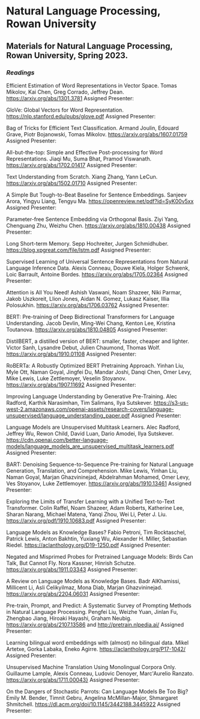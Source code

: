 # Natural Language Processing, Rowan University
## Materials for Natural Language Processing, Rowan University, Spring 2023.


### _Readings_

Efficient Estimation of Word Representations in Vector Space. Tomas Mikolov, Kai Chen, Greg Corrado, Jeffrey Dean. https://arxiv.org/abs/1301.3781
Assigned Presenter:

GloVe: Global Vectors for Word Representation. https://nlp.stanford.edu/pubs/glove.pdf
Assigned Presenter:

Bag of Tricks for Efficient Text Classification. Armand Joulin, Edouard Grave, Piotr Bojanowski, Tomas Mikolov. https://arxiv.org/abs/1607.01759
Assigned Presenter:

All-but-the-top: Simple and Effective Post-processing for Word Representations. Jiaqi Mu, Suma Bhat, Pramod Viswanath. https://arxiv.org/abs/1702.01417
Assigned Presenter:

Text Understanding from Scratch. Xiang Zhang, Yann LeCun. https://arxiv.org/abs/1502.01710
Assigned Presenter:

A Simple But Tough-to-Beat Baseline for Sentence Embeddings. Sanjeev Arora, Yingyu Liang, Tengyu Ma. https://openreview.net/pdf?id=SyK00v5xx
Assigned Presenter:

Parameter-free Sentence Embedding via Orthogonal Basis. Ziyi Yang, Chenguang Zhu, Weizhu Chen. https://arxiv.org/abs/1810.00438
Assigned Presenter:

Long Short-term Memory. Sepp Hochreiter, Jurgen Schmidhuber. https://blog.xpgreat.com/file/lstm.pdf
Assigned Presenter:

Supervised Learning of Universal Sentence Representations from Natural Language Inference Data. Alexis Conneau, Douwe Kiela, Holger Schwenk, Loic Barrault, Antoine Bordes. https://arxiv.org/abs/1705.02364
Assigned Presenter:

Attention is All You Need! Ashish Vaswani, Noam Shazeer, Niki Parmar, Jakob Uszkoreit, Llion Jones, Aidan N. Gomez, Lukasz Kaiser, Illia Polosukhin. https://arxiv.org/abs/1706.03762
Assigned Presenter:

BERT: Pre-training of Deep Bidirectional Transformers for Language Understanding. Jacob Devlin, Ming-Wei Chang, Kenton Lee, Kristina Toutanova. https://arxiv.org/abs/1810.04805
Assigned Presenter:

DistilBERT, a distilled version of BERT: smaller, faster, cheaper and lighter. Victor Sanh, Lysandre Debut, Julien Chaumond, Thomas Wolf. https://arxiv.org/abs/1910.01108
Assigned Presenter:

RoBERTa: A Robustly Optimized BERT Pretraining Approach. Yinhan Liu, Myle Ott, Naman Goyal, Jingfei Du, Mandar Joshi, Danqi Chen, Omer Levy, Mike Lewis, Luke Zettlemoyer, Veselin Stoyanov. https://arxiv.org/abs/1907.11692
Assigned Presenter:

Improving Language Understanding
by Generative Pre-Training. Alec Radford, Karthik Narasimhan, Tim Salimans, Ilya Sutskever. https://s3-us-west-2.amazonaws.com/openai-assets/research-covers/language-unsupervised/language_understanding_paper.pdf
Assigned Presenter:

Language Models are Unsupervised Multitask Learners. Alec Radford, Jeffrey Wu, Rewon Child, David Luan, Dario Amodei, Ilya Sutskever. https://cdn.openai.com/better-language-models/language_models_are_unsupervised_multitask_learners.pdf
Assigned Presenter:

BART: Denoising Sequence-to-Sequence Pre-training for Natural Language Generation, Translation, and Comprehension. Mike Lewis, Yinhan Liu, Naman Goyal, Marjan Ghazvininejad, Abdelrahman Mohamed, Omer Levy, Ves Stoyanov, Luke Zettlemoyer. https://arxiv.org/abs/1910.13461
Assigned Presenter:

Exploring the Limits of Transfer Learning with a Unified Text-to-Text Transformer. Colin Raffel, Noam Shazeer, Adam Roberts, Katherine Lee, Sharan Narang, Michael Matena, Yanqi Zhou, Wei Li, Peter J. Liu. https://arxiv.org/pdf/1910.10683.pdf
Assigned Presenter:


Language Models as Knowledge Bases? Fabio Petroni, Tim Rocktaschel, Patrick Lewis, Anton Bakhtin, Yuxiang Wu, Alexander H. Miller, Sebastian Riedel.
https://aclanthology.org/D19-1250.pdf
Assigned Presenter:

Negated and Misprimed Probes for Pretrained Language Models: Birds Can Talk, But Cannot Fly. Nora Kassner, Hinrish Schutze. https://arxiv.org/abs/1911.03343
Assigned Presenter:

A Review on Language Models as Knowledge Bases. Badr AlKhamissi, Millicent Li, Asli Celikyilmaz, Mona Diab, Marjan Ghazvininejad. https://arxiv.org/abs/2204.06031
Assigned Presenter:

Pre-train, Prompt, and Predict: A Systematic Survey of Prompting Methods in Natural Language Processing. Pengfei Liu, Weizhe Yuan, Jinlan Fu, Zhengbao Jiang, Hiroaki Hayashi, Graham Neubig. https://arxiv.org/abs/2107.13586 and http://pretrain.nlpedia.ai/
Assigned Presenter:

Learning bilingual word embeddings with (almost) no bilingual data. Mikel Artetxe, Gorka Labaka, Eneko Agirre. https://aclanthology.org/P17-1042/
Assigned Presenter:

Unsupervised Machine Translation Using Monolingual Corpora Only. Guillaume Lample, Alexis Conneau, Ludovic Denoyer, Marc'Aurelio Ranzato. https://arxiv.org/abs/1711.00043}
Assigned Presenter:

On the Dangers of Stochastic Parrots: Can Language Models Be Too Big? Emily M. Bender, Timnit Gebru, Angelina McMillan-Major, Shmargaret Shmitchell. https://dl.acm.org/doi/10.1145/3442188.3445922
Assigned Presenter:
